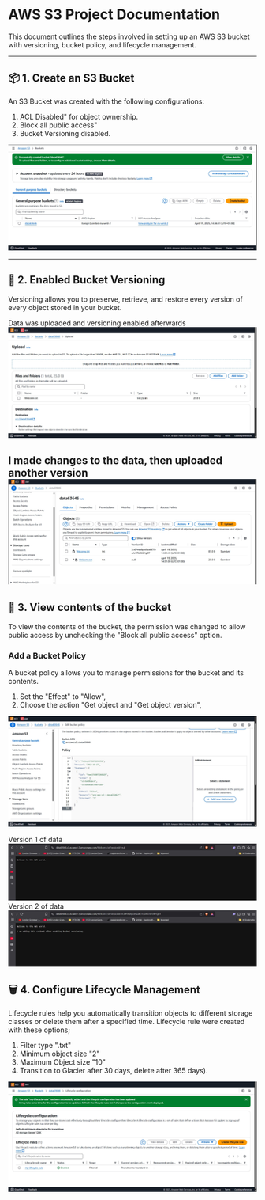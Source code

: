 # AWS S3 Project Documentation

This document outlines the steps involved in setting up an AWS S3 bucket with versioning, bucket policy, and lifecycle management.

---

## 📦 1. Create an S3 Bucket
An S3 Bucket was created with the following configurations:
 
1. ACL Disabled" for object ownership.
2. Block all public access"
3. Bucket Versioning disabled.

![Create S3 Bucket](img/s3.jpg)

---

## 🔁 2. Enabled Bucket Versioning

Versioning allows you to preserve, retrieve, and restore every version of every object stored in your bucket.

Data was uploaded and versioning enabled afterwards
![Data](img/upload-s3.jpg)


I made changes to the data, then uploaded another version
![Enable Versioning](img/s3-data-version.jpg)
---

## 🔐 3. View contents of the bucket
To view the contents of the bucket, the permission was changed to allow public access by unchecking the "Block all public access" option.

### Add a Bucket Policy

A bucket policy allows you to manage permissions for the bucket and its contents.

1. Set the "Effect" to "Allow",
2. Choose the action "Get object and "Get object version",

![Bucket Policy](img/s3-bucket-policy.jpg)

Version 1 of data
![Data1](img/s3-data-url-v1.jpg)
Version 2 of data
![Data2](img/s3-data-url-v2.jpg)

## 🗑️ 4. Configure Lifecycle Management
Lifecycle rules help you automatically transition objects to different storage classes or delete them after a specified time.
Lifecycle rule were created with these options;
1. Filter type ".txt"
2. Minimum object size "2"
3. Maximum Object size "10"
4. Transition to Glacier after 30 days, delete after 365 days).

![Lifecycle](img/s3-lifecycle.jpg)